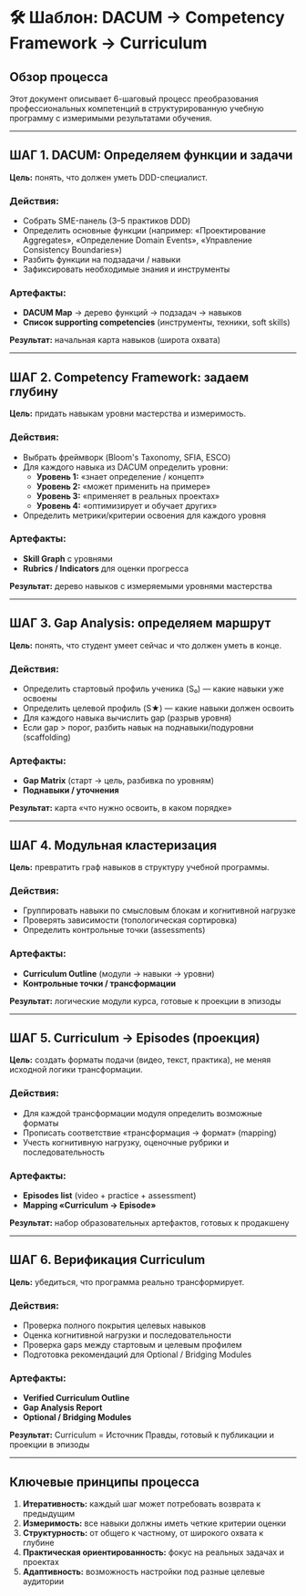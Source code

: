 # 🛠 Шаблон: DACUM → Competency Framework → Curriculum

## Обзор процесса

Этот документ описывает 6-шаговый процесс преобразования профессиональных компетенций в структурированную учебную программу с измеримыми результатами обучения.

---

## ШАГ 1. DACUM: Определяем функции и задачи

**Цель:** понять, что должен уметь DDD-специалист.

### Действия:
- Собрать SME-панель (3–5 практиков DDD)
- Определить основные функции (например: «Проектирование Aggregates», «Определение Domain Events», «Управление Consistency Boundaries»)
- Разбить функции на подзадачи / навыки
- Зафиксировать необходимые знания и инструменты

### Артефакты:
- **DACUM Map** → дерево функций → подзадач → навыков
- **Список supporting competencies** (инструменты, техники, soft skills)

**Результат:** начальная карта навыков (широта охвата)

---

## ШАГ 2. Competency Framework: задаем глубину

**Цель:** придать навыкам уровни мастерства и измеримость.

### Действия:
- Выбрать фреймворк (Bloom's Taxonomy, SFIA, ESCO)
- Для каждого навыка из DACUM определить уровни:
  - **Уровень 1:** «знает определение / концепт»
  - **Уровень 2:** «может применить на примере»
  - **Уровень 3:** «применяет в реальных проектах»
  - **Уровень 4:** «оптимизирует и обучает других»
- Определить метрики/критерии освоения для каждого уровня

### Артефакты:
- **Skill Graph** с уровнями
- **Rubrics / Indicators** для оценки прогресса

**Результат:** дерево навыков с измеряемыми уровнями мастерства

---

## ШАГ 3. Gap Analysis: определяем маршрут

**Цель:** понять, что студент умеет сейчас и что должен уметь в конце.

### Действия:
- Определить стартовый профиль ученика (S₀) — какие навыки уже освоены
- Определить целевой профиль (S★) — какие навыки должен освоить
- Для каждого навыка вычислить gap (разрыв уровня)
- Если gap > порог, разбить навык на поднавыки/подуровни (scaffolding)

### Артефакты:
- **Gap Matrix** (старт → цель, разбивка по уровням)
- **Поднавыки / уточнения**

**Результат:** карта «что нужно освоить, в каком порядке»

---

## ШАГ 4. Модульная кластеризация

**Цель:** превратить граф навыков в структуру учебной программы.

### Действия:
- Группировать навыки по смысловым блокам и когнитивной нагрузке
- Проверять зависимости (топологическая сортировка)
- Определить контрольные точки (assessments)

### Артефакты:
- **Curriculum Outline** (модули → навыки → уровни)
- **Контрольные точки / трансформации**

**Результат:** логические модули курса, готовые к проекции в эпизоды

---

## ШАГ 5. Curriculum → Episodes (проекция)

**Цель:** создать форматы подачи (видео, текст, практика), не меняя исходной логики трансформации.

### Действия:
- Для каждой трансформации модуля определить возможные форматы
- Прописать соответствие «трансформация → формат» (mapping)
- Учесть когнитивную нагрузку, оценочные рубрики и последовательность

### Артефакты:
- **Episodes list** (video + practice + assessment)
- **Mapping «Curriculum → Episode»**

**Результат:** набор образовательных артефактов, готовых к продакшену

---

## ШАГ 6. Верификация Curriculum

**Цель:** убедиться, что программа реально трансформирует.

### Действия:
- Проверка полного покрытия целевых навыков
- Оценка когнитивной нагрузки и последовательности
- Проверка gaps между стартовым и целевым профилем
- Подготовка рекомендаций для Optional / Bridging Modules

### Артефакты:
- **Verified Curriculum Outline**
- **Gap Analysis Report**
- **Optional / Bridging Modules**

**Результат:** Curriculum = Источник Правды, готовый к публикации и проекции в эпизоды

---

## Ключевые принципы процесса

1. **Итеративность:** каждый шаг может потребовать возврата к предыдущим
2. **Измеримость:** все навыки должны иметь четкие критерии оценки
3. **Структурность:** от общего к частному, от широкого охвата к глубине
4. **Практическая ориентированность:** фокус на реальных задачах и проектах
5. **Адаптивность:** возможность настройки под разные целевые аудитории